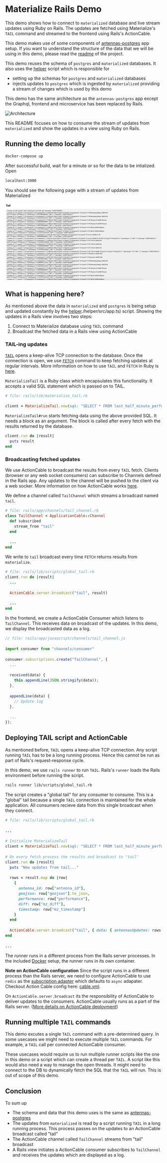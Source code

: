 # Materialize Rails Demo
This demo shows how to connect to `materialized` database and live stream updates using Ruby on Rails. The updates are fetched using Materialize's `TAIL` command and streamed to the frontend using Rails's ActionCable.

This demo makes use of some components of [antennas-postgres](../antennas-postgres/) app setup. If you want to understand the structure of the data that we will be using in this demo, please read the [readme](../antennas-postgres/README.md) of the project.

This demo reuses the schema of `postgres` and `materialized` databases. It also uses the [helper](./helper/src/app.ts) script which is responsible for
  - setting up the schemas for `postgres` and `materialized` databases
  - injects updates to `postgres` which is ingested by `materialized` providing a stream of changes which is used by this demo

This demo has the same architecture as the `antennas-postgres` app except the Graphql, frontend and microservice has been replaced by Rails.

![Architecture](../Architecture.png)

This README focuses on how to consume the stream of updates from `materialized` and show the updates in a view using Ruby on Rails.

## Running the demo locally
```sh
docker-compose up
```

After successful build, wait for a minute or so for the data to be intialized. Open
```sh
localhost:3000
```

You should see the following page with a stream of updates from Materialized

![demo](./demo.png)

## What is happening here?
As mentioned above the data in `materialized` and `postgres` is being setup and updated constantly by the [helper]()./helper/src/app.ts) script. Showing the updates in a Rails view involves two steps:
1. Connect to Materialize database using `TAIL` command
2. Broadcast the fetched data in a Rails view using ActionCable

### TAIL-ing updates
[`TAIL`](https://materialize.com/docs/sql/tail/) opens a keep-alive TCP connection to the database. Once the connection is open, we use [`FETCH`](https://materialize.com/docs/sql/fetch/) command to keep fetching updates at regular intervals. More information on how to use `TAIL` and `FETCH` in Ruby is [here](https://materialize.com/docs/integrations/ruby/).

`MaterializeTail` is a Ruby class which encapsulates this functionality. It accepts a valid SQL statement which is passed on to TAIL.
```rb
# file: rails/lib/materialize_tail.rb

client = MaterializeTail.new(sql: "SELECT * FROM last_half_minute_performance_per_antenna")
```

`MaterializeTail#run` starts fetching data using the above provided SQL. It needs a block as an argument. The block is called after every fetch with the results returned by the database.
```rb
client.run do |result|
  puts result
end
```

### Broadcasting fetched updates
We use ActionCable to broadcast the results from every `TAIL` fetch. Clients (browser or any web socket consumers) can subscribe to Channels defined in the Rails app. Any updates to the channel will be pushed to the client via a web socker. More information on how ActionCable works [here](https://guides.rubyonrails.org/action_cable_overview.html).

We define a channel called `TailChannel` which streams a broadcast named `tail`.

```rb
# file: rails/app/channels/tail_channel.rb
class TailChannel < ApplicationCable::Channel
  def subscribed
    stream_from "tail"
  end

  ...
end
```

We write to `tail` broadcast every time `FETCH` returns results from `materialize`.

```rb
# file: rails/lib/scripts/global_tail.rb
client.run do |result|
  ...

  ActionCable.server.broadcast("tail", result)

  ...
end
```

In the frontend, we create a ActionCable Consumer which listens to `TailChannel`. This receives data on broadcast of the updates. In this demo, we display the broadcasted data as a log.

```javascript
// file: rails/app/javascript/channels/tail_channel.js

import consumer from "channels/consumer"

consumer.subscriptions.create("TailChannel", {
  ...

  received(data) {
    this.appendLine(JSON.stringify(data));
  },

  appendLine(data) {
    // Update log
  },

  ...
});
```

## Deploying TAIL script and ActionCable

As mentioned before, `TAIL` opens a keep-alive TCP connection. Any script running `TAIL` has to be a long running process. Hence this cannot be run as part of Rails's request-response cycle.

In this demo, we use `rails runner` to run `TAIL`. Rails's `runner` loads the Rails environment before running the script.
```sh
rails runner lib/scripts/global_tail.rb
```

The script creates a "global tail" for any consumer to consume. This is a "global" tail because a single `TAIL` connection is maintained for the whole application. All consumers recieve data from this single broadcast when they connect.

```ruby
# file: rails/lib/scripts/global_tail.rb

...

# Initialize MaterializeTail
client = MaterializeTail.new(sql: "SELECT * FROM last_half_minute_performance_per_antenna")

# On every fetch process the results and broadcast to "tail"
client.run do |result|
  puts "New updates from tail..."

  rows = result.map do |row|
    {
      antenna_id: row["antenna_id"],
      geojson: row["geojson"].to_json,
      performance: row["performance"],
      diff: row["mz_diff"],
      timestamp: row["mz_timestamp"]
    }
  end

  ActionCable.server.broadcast("tail", { data: { antennasUpdates: rows }})
end

...
```

The runner runs in a different process from the Rails server processes. In the included [Docker](./rails/Dockerfile) setup, the runner runs in its own container.

**Note on ActionCable configuration**
Since the script runs in a different process than the Rails server, we need to configure ActionCable to use `redis` as the [subscription adapter](https://guides.rubyonrails.org/action_cable_overview.html#subscription-adapter) which defaults to `async` adapater. Checkout Action Cable config here: [cable.yml](./rails/config/cable.yml).

On `ActionCable.server.broadcast` its the responsibility of ActionCable to deliver updates to the consumers. ActionCable usually runs as a part of the Rails server. ([More details on ActionCable deployment](https://guides.rubyonrails.org/action_cable_overview.html#deployment))

## Running multiple `TAIL` commands
This demo excutes a single `TAIL` command with a pre-determined query. In some usecases we might need to execute multiple `TAIL` commands. For example, a `TAIL` call per connected ActionCable consumer.

These usecases would require us to run multiple runner scripts like the one in this demo or a script which can create a thread per `TAIL`. A script like this would also need a way to manage the open threads. It might need to connect to the DB to dynamically fetch the SQL that the  `TAIL` will run. This is out of scope of this demo.


## Conclusion
To sum up
- The schema and data that this demo uses is the same as [antennas-postgres](../antennas-postgres/)
- The updates from `materialized` is read by a script running `TAIL` in a long running process. This process passes on the updates to an ActionCable broadcast called "tail"
- The ActionCable channel called `TailChannel` streams from "tail" broadcast
- A Rails view initiates a ActionCable consumer subscribes to `TailChannel` and receives the updates which are displayed as a log.
